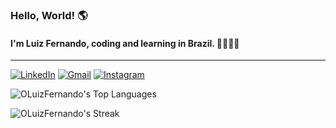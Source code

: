 ### Hello, World! 🌎
#### I'm Luiz Fernando, coding and learning in Brazil. 👨‍💻🇧🇷

---
[![LinkedIn](https://img.shields.io/badge/LinkedIn-0077B5?style=for-the-badge&logo=linkedin&logoColor=white)](https://www.linkedin.com/in/oluizfernando/)
[![Gmail](https://img.shields.io/badge/Gmail-D14836?style=for-the-badge&logo=gmail&logoColor=white)](mailto:luizfernandodematoscarvalho@gmail.com)
[![Instagram](https://img.shields.io/badge/Instagram-E4405F?style=for-the-badge&logo=instagram&logoColor=white)](https://www.instagram.com/luizf_matosc/)

![OLuizFernando's Top Languages](https://github-readme-stats.vercel.app/api/top-langs/?username=OLuizFernando&theme=dark&show_icons=true&hide_border=true&layout=compact)

![OLuizFernando's Streak](https://github-readme-streak-stats.herokuapp.com/?user=OLuizFernando&theme=dark&hide_border=true)
